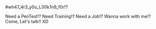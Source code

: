 #wh47_4r3_y0u_L00k1n9_f0r!?

Need a PenTest!?
Need Training!?
Need a Job!?
Wanna work with me!?
Come, Let's talk!! XD
